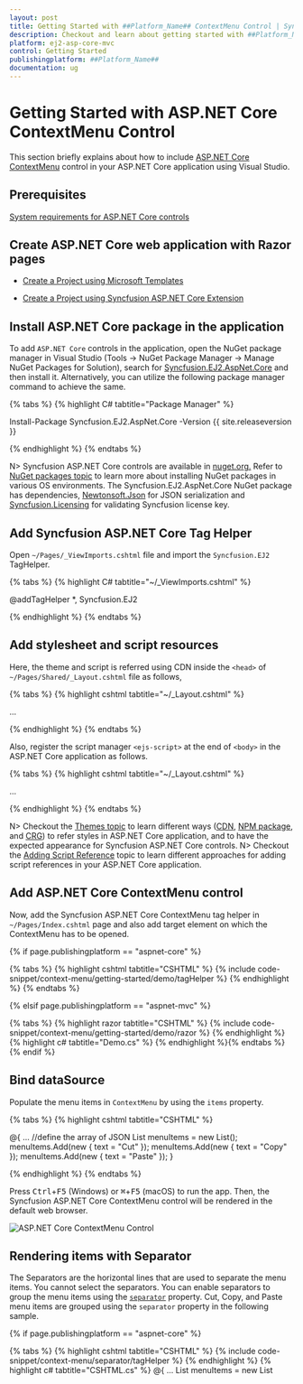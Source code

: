 ```yaml
---
layout: post
title: Getting Started with ##Platform_Name## ContextMenu Control | Syncfusion
description: Checkout and learn about getting started with ##Platform_Name## ContextMenu control of Syncfusion Essential JS 2 and more details.
platform: ej2-asp-core-mvc
control: Getting Started
publishingplatform: ##Platform_Name##
documentation: ug
---
```


# Getting Started with ASP.NET Core ContextMenu Control

This section briefly explains about how to include [ASP.NET Core ContextMenu](https://www.syncfusion.com/aspnet-core-ui-controls/context-menu) control in your ASP.NET Core application using Visual Studio.

## Prerequisites

[System requirements for ASP.NET Core controls](https://ej2.syncfusion.com/aspnetcore/documentation/system-requirements/)

## Create ASP.NET Core web application with Razor pages

* [Create a Project using Microsoft Templates](https://docs.microsoft.com/en-us/aspnet/core/tutorials/razor-pages/razor-pages-start?view=aspnetcore-6.0&tabs=visual-studio#create-a-razor-pages-web-app)

* [Create a Project using Syncfusion ASP.NET Core Extension](https://ej2.syncfusion.com/aspnetcore/documentation/getting-started/project-template/)

## Install ASP.NET Core package in the application

To add `ASP.NET Core` controls in the application, open the NuGet package manager in Visual Studio (Tools → NuGet Package Manager → Manage NuGet Packages for Solution), search for [Syncfusion.EJ2.AspNet.Core](https://www.nuget.org/packages/Syncfusion.EJ2.AspNet.Core/) and then install it.  Alternatively, you can utilize the following package manager command to achieve the same.

{% tabs %}
{% highlight C# tabtitle="Package Manager" %}

Install-Package Syncfusion.EJ2.AspNet.Core -Version {{ site.releaseversion }}

{% endhighlight %}
{% endtabs %}

N> Syncfusion ASP.NET Core controls are available in [nuget.org.](https://www.nuget.org/packages?q=syncfusion.EJ2) Refer to [NuGet packages topic](https://ej2.syncfusion.com/aspnetcore/documentation/nuget-packages/) to learn more about installing NuGet packages in various OS environments. The Syncfusion.EJ2.AspNet.Core NuGet package has dependencies, [Newtonsoft.Json](https://www.nuget.org/packages/Newtonsoft.Json/) for JSON serialization and [Syncfusion.Licensing](https://www.nuget.org/packages/Syncfusion.Licensing/) for validating Syncfusion license key.

## Add Syncfusion ASP.NET Core Tag Helper
Open `~/Pages/_ViewImports.cshtml` file and import the `Syncfusion.EJ2` TagHelper.

{% tabs %}
{% highlight C# tabtitle="~/_ViewImports.cshtml" %}

@addTagHelper *, Syncfusion.EJ2

{% endhighlight %}
{% endtabs %}

## Add stylesheet and script resources

Here, the theme and script is referred using CDN inside the `<head>` of `~/Pages/Shared/_Layout.cshtml` file as follows,

{% tabs %}
{% highlight cshtml tabtitle="~/_Layout.cshtml" %}

<head>
    ...
    <!-- Syncfusion ASP.NET Core controls styles -->
    <link rel="stylesheet" href="https://cdn.syncfusion.com/ej2/{{ site.ej2version }}/fluent.css" />
    <script src="https://cdn.syncfusion.com/ej2/{{ site.ej2version }}/dist/ej2.min.js"></script>
</head>

{% endhighlight %}
{% endtabs %}

Also, register the script manager `<ejs-script>` at the end of `<body>` in the ASP.NET Core application as follows.

{% tabs %}
{% highlight cshtml tabtitle="~/_Layout.cshtml" %}

<body>
    ...
    <!-- Syncfusion ASP.NET Core Script Manager -->
    <ejs-scripts></ejs-scripts>
</body>

{% endhighlight %}
{% endtabs %}

N> Checkout the [Themes topic](https://ej2.syncfusion.com/aspnetcore/documentation/appearance/theme/) to learn different ways ([CDN](https://ej2.syncfusion.com/aspnetcore/documentation/common/adding-script-references#cdn-reference), [NPM package](https://ej2.syncfusion.com/aspnetcore/documentation/common/adding-script-references#node-package-manager-npm), and [CRG](https://ej2.syncfusion.com/aspnetcore/documentation/common/custom-resource-generator/)) to refer styles in ASP.NET Core application, and to have the expected appearance for Syncfusion ASP.NET Core controls.
N> Checkout the [Adding Script Reference](https://ej2.syncfusion.com/aspnetcore/documentation/common/adding-script-references) topic to learn different approaches for adding script references in your ASP.NET Core application.

## Add ASP.NET Core ContextMenu control

Now, add the Syncfusion ASP.NET Core ContextMenu tag helper in `~/Pages/Index.cshtml` page and also add target element on which the ContextMenu has to be opened.

{% if page.publishingplatform == "aspnet-core" %}

{% tabs %}
{% highlight cshtml tabtitle="CSHTML" %}
{% include code-snippet/context-menu/getting-started/demo/tagHelper %}
{% endhighlight %}
{% endtabs %}

{% elsif page.publishingplatform == "aspnet-mvc" %}

{% tabs %}
{% highlight razor tabtitle="CSHTML" %}
{% include code-snippet/context-menu/getting-started/demo/razor %}
{% endhighlight %}
{% highlight c# tabtitle="Demo.cs" %}
{% endhighlight %}{% endtabs %}
{% endif %}

## Bind dataSource

Populate the menu items in `ContextMenu` by using the `items` property.

{% tabs %}
{% highlight cshtml tabtitle="CSHTML" %}

@{
    ...
    //define the array of JSON
    List<object> menuItems = new List<object>();
    menuItems.Add(new
    {
        text = "Cut"
    });
    menuItems.Add(new
    {
        text = "Copy"
    });
    menuItems.Add(new
    {
        text = "Paste"
    });
}

{% endhighlight %}
{% endtabs %}

Press <kbd>Ctrl</kbd>+<kbd>F5</kbd> (Windows) or <kbd>⌘</kbd>+<kbd>F5</kbd> (macOS) to run the app. Then, the Syncfusion ASP.NET Core ContextMenu control will be rendered in the default web browser.

![ASP.NET Core ContextMenu Control](./images/context-menu.PNG)

## Rendering items with Separator

The Separators are the horizontal lines that are used to separate the menu items. You cannot select the separators. You can enable separators to group the menu items using the [`separator`](https://help.syncfusion.com/cr/aspnetcore-js2/Syncfusion.EJ2.Navigations.ContextMenuItem.html#Syncfusion_EJ2_Navigations_ContextMenuItem_Separator) property. Cut, Copy, and Paste menu items are grouped using the `separator` property in the following sample.

{% if page.publishingplatform == "aspnet-core" %}

{% tabs %}
{% highlight cshtml tabtitle="CSHTML" %}
{% include code-snippet/context-menu/separator/tagHelper %}
{% endhighlight %}
{% highlight c# tabtitle="CSHTML.cs" %}
@{
    ...
    List<object> menuItems = new List<object>();
    menuItems.Add(new
    {
        text = "Cut"
    });
    menuItems.Add(new
    {
        text = "Copy"
    });
    menuItems.Add(new
    {
        text = "Paste"
    });
    menuItems.Add(new
    {
        separator = true
    });
    menuItems.Add(new
    {
        text = "Font"
    });
    menuItems.Add(new
    {
        text = "Paragraph"
    });
}
{% endhighlight %}
{% endtabs %}

{% elsif page.publishingplatform == "aspnet-mvc" %}

{% tabs %}
{% highlight razor tabtitle="CSHTML" %}
{% include code-snippet/context-menu/separator/razor %}
{% endhighlight %}
{% highlight c# tabtitle="Separator.cs" %}
{% include code-snippet/context-menu/separator/separator.cs %}
{% endhighlight %}
{% endtabs %}
{% endif %}

N> The [`separator`](https://help.syncfusion.com/cr/aspnetcore-js2/Syncfusion.EJ2.Navigations.ContextMenuItem.html#Syncfusion_EJ2_Navigations_ContextMenuItem_Separator) property should not be given along with the other fields in the [`MenuItem`](https://help.syncfusion.com/cr/aspnetcore-js2/Syncfusion.EJ2.Navigations.ContextMenuItem.html).

![ASP.NET Core Context Menu with Separator](images/context-menu-with-seperator.png)

N> [View Sample in GitHub](https://github.com/SyncfusionExamples/ASP-NET-Core-Getting-Started-Examples/tree/main/ContextMenu/ASP.NET%20Core%20Tag%20Helper%20Examples)

## See also

* [Getting Started with Syncfusion ASP.NET Core using Razor Pages](https://ej2.syncfusion.com/aspnetcore/documentation/getting-started/razor-pages/)
* [Getting Started with Syncfusion ASP.NET Core MVC using Tag Helper](https://ej2.syncfusion.com/aspnetcore/documentation/getting-started/aspnet-core-mvc-taghelper)